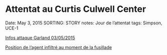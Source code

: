# Attentat au Curtis Culwell Center

Date: May 3, 2015
SORTING: STORY
notes: Jour de l’attentat
tags: Simpson, UCE-1

[Infos attaque Garland 03/05/2015](../../../Garland%203c4b60b393d9465c8d145df1c604c7d6/Infos%20attaque%20Garland%2003%2005%202015%20bb67d69653f94c66ae0cddbb466bb7c0.md)

[Position de l’agent infiltré au moment de la fusillade](../../../Garland%203c4b60b393d9465c8d145df1c604c7d6/Proce%CC%80s%20d%E2%80%99Abdul%20Malik%20Abdul%20Kareem%20455e6715b2a94fc0872ab609609693dd/Position%20de%20l%E2%80%99agent%20infiltre%CC%81%20au%20moment%20de%20la%20fusi%208a7254f7cda24bb79ee08f9818c87fe7.md)